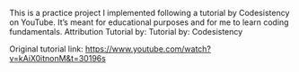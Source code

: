 This is a practice project I implemented following a tutorial by Codesistency on YouTube.
It’s meant for educational purposes and for me to learn coding fundamentals.
 Attribution
Tutorial by: 
Tutorial by: Codesistency

Original tutorial link: https://www.youtube.com/watch?v=kAiX0itnonM&t=30196s
